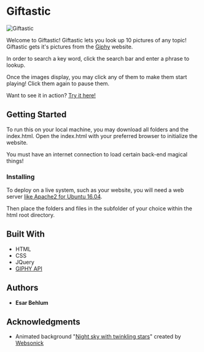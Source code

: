 # Giftastic

![Giftastic](assets/images/demo.gif)

Welcome to Giftastic! Giftastic lets you look up 10 pictures of any topic! Giftastic gets it's pictures from the [Giphy](https://giphy.com) website.

In order to search a key word, click the search bar and enter a phrase to lookup. 

Once the images display, you may click any of them to make them start playing! Click them again to pause them.

Want to see it in action? [Try it here!](https://esarnb.github.io/GifTastic/)

## Getting Started

To run this on your local machine, you may download all folders and the index.html. Open the index.html with your preferred browser to initialize the website.

You must have an internet connection to load certain back-end magical things! 

### Installing

To deploy on a live system, such as your website, you will need a web server [like Apache2 for Ubuntu 16.04](https://www.digitalocean.com/community/tutorials/how-to-install-the-apache-web-server-on-ubuntu-16-04).

Then place the folders and files in the subfolder of your choice within the html root directory.


## Built With

* HTML 
* CSS
* JQuery
* [GIPHY API](https://developers.giphy.com/docs/)

## Authors

* **Esar Behlum** 

## Acknowledgments

* Animated background "[Night sky with twinkling stars](https://codepen.io/WebSonick/pen/vjmgu)" created by [Websonick](https://mkrtchyan.ga/)